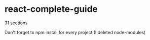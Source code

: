 # react-complete-guide

31 sections

Don't forget to npm install for every project (I deleted node-modules)
